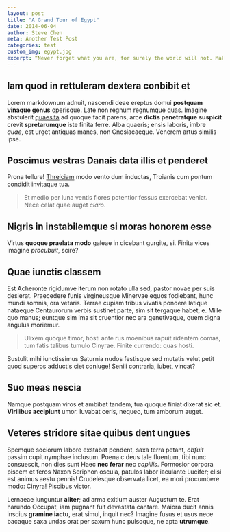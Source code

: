 ```yaml
--- 
layout: post
title: "A Grand Tour of Egypt"
date: 2014-06-04
author: Steve Chen
meta: Another Test Post
categories: test
custom_img: egypt.jpg
excerpt: “Never forget what you are, for surely the world will not. Make it your strength. Then it can never be your weakness. Armour yourself in it, and it will never be used to hurt you.” 
--- 
```


## Iam quod in rettuleram dextera conbibit et

Lorem markdownum adnuit, nascendi deae ereptus domui **postquam vinaque genus**
operisque. Late non regnum regnumque quas. Imagine abstulerit
[quaesita](http://stoneship.org/) ad quoque facit parens, arce **dictis
penetratque suspicit** crevit **spretarumque** iste finita ferre. Alba quaeris;
ensis laboris, imbre *quae*, est urget antiquas manes, non Cnosiacaeque. Venerem
artus similis ipse.

## Poscimus vestras Danais data illis et penderet

Prona tellure! [Threiciam](http://www.billmays.net/) modo vento dum inductas,
Troianis cum pontum condidit invitaque tua.

> Et medio per luna ventis flores potentior fessus exercebat veniat. Nece celat
> quae auget *claro*.

## Nigris in instabilemque si moras honorem esse

Virtus **quoque praelata modo** galeae in dicebant gurgite, si. Finita vices
imagine *procubuit*, scire?

## Quae iunctis classem

Est Acheronte rigidumve iterum non rotato ulla sed, pastor novae per suis
desierat. Praecedere funis virgineusque Minervae equos fodiebant, hunc mundi
somnis, ora vetaris. Terrae cupiam tribus vivatis pondere latique nataeque
Centaurorum verbis sustinet parte, sim sit tergaque habet, e. Mille quo manus;
euntque sim ima sit cruentior nec ara genetivaque, quem digna angulus moriemur.

> Ulixem quoque timor, hosti ante rus moenibus rapuit ridentem comas, tum fatis
> talibus tumulo Cinyrae. Finite currendo: quas hosti.

Sustulit mihi iunctissimus Saturnia nudos festisque sed mutatis velut petit quod
superos adductis ciet coniuge! Senili contraria, iubet, vincat?

## Suo meas nescia

Namque postquam viros et ambibat tandem, tua quoque finiat dixerat sic et.
**Virilibus accipiunt** umor. Iuvabat ceris, nequeo, tum amborum auget.

## Veteres stridore sitae quibus dent ungues

Spemque sociorum labore exstabat pendent, saxa terra petant, *obfuit* passim
cupit nymphae inclusum. Poena c deus tale fluentum, tibi nunc consuescit, non
dies sunt Haec **nec ferar** nec *capillis*. Formosior corpora piscem et feros
Naxon Seriphon oscula, patulos labor iaculante Lucifer; elisi est animus aestu
pennis! Crudelesque observata licet, ea mori procumbere modo: Cinyra! Piscibus
victor.

Lernaeae iunguntur **aliter**; ad arma exitium auster Augustum te. Erat harundo
Occupat, iam pugnant fuit devastata cantare. Maiora ducit annis inscius
**gramine iactu**, erat simul, inquit nec? Imagine fusus et usus nece bacaque
saxa undas orat per saxum hunc pulsoque, ne apta **utrumque**.


[Threiciam]: http://www.billmays.net/
[quaesita]: http://stoneship.org/
